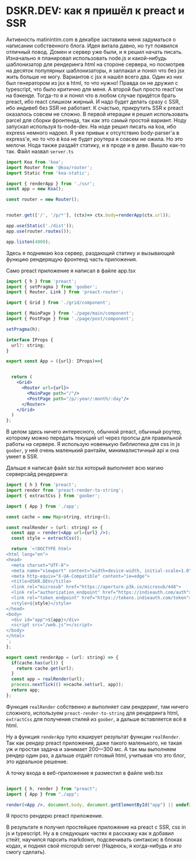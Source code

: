 # DSKR.DEV: как я пришёл к preact и SSR

Активность matinintim.com в декабре заставила меня задуматься о написании собственного блога. Идея витала давно, но тут появился отличный повод. Домен и сервер уже были, и я решил начать писать.
Изначально я планировал использовать node.js и какой-нибудь шаблонизатор для рендеринга html на стороне сервера, но посмотрев на десяток популярных шаблонизаторы, я заплакал и понял что без jsx жить больше не могу. Вариантов с jsx я нашёл всего два. Один из них был генератором из jsx в html, то что нужно! Правда он не дружил с typescript, что было критично для меня. А второй был просто react'ом на бэкенде. Тогда-то я и понял что в любом случае придётся брать preact, ибо react слишком жирный. И надо будет делать сразу с SSR, ибо индивеб без SSR не работает.
К счастью, прикрутить SSR к preact оказалось совсем не сложно.
В первой итерации я решил использовать parcel для сборки фронтенда, так как это самый простой вариант.
Ноду запускал используя ts-node-dev. На ноде решил писать на koa, ибо express немного надоел.
Я уже привык к отсутствию body-parser'а в express'е, но то что в koa не будет роутера я совсем не ожила. Но это мелочи.
Нода также раздаёт статику, и в проде и в деве. Вышло как-то так. Файл назвал `server.ts`

```typescript
import Koa from 'koa';
import Router from '@koa/router';
import Static from 'koa-static';

import { renderApp } from './ssr';
const app = new Koa();

const router = new Router();


router.get(['/', '/p/*'], (ctx)=> ctx.body=renderApp(ctx.url));

app.use(Static('./dist'));
app.use(router.routes());

app.listen(4000);
```

Здесь я поднимаю koa сервер, раздающий статику и вызывающий функцию рендерящую фронтенд часть приложения.

Само preact приложение я написал в файле app.tsx

```jsx
import { h } from 'preact';
import { setPragma } from 'goober';
import { Router, Link } from 'preact-router';

import { Grid } from './grid/component';

import { MainPage } from './page/main/component';
import { PostPage } from './page/post/component';

setPragma(h);

interface IProps {
  url?: string;
}

export const App = ({url}: IProps)=>{


  return (
    <Grid>
      <Router url={url}>
        <MainPage path="/"/>
        <PostPage path="/p/:year/:month/:day"/>
      </Router>
    </Grid>
  )
};
```

В целом здесь ничего интересного, обычной preact, обычный роутер, которому можно передать текущий url через пропсы для правильной работы на сервере. Я использую новенькую библиотека для css in js `goober`, у неё очень маленький рантайм, минималистичный api и она умеет в SSR.

Дальше я написал файл ssr.tsx который выполняет всю магию серверсайд рендеринга:

```jsx
import { h } from 'preact';
import render from 'preact-render-to-string';
import { extractCss } from 'goober';

import { App } from './app';

const cache = new Map<string, string>();

const realRender = (url: string) => {
  const app = render(<App url={url} />);
  const style = extractCss();

  return `<!DOCTYPE html>
<html lang="en">
<head>
  <meta charset="UTF-8">
  <meta name="viewport" content="width=device-width, initial-scale=1.0">
  <meta http-equiv="X-UA-Compatible" content="ie=edge">
  <title>DSKR.DEV</title>
  <link rel="microsub" href="https://aperture.p3k.io/microsub/448">
  <link rel="authorization_endpoint" href="https://indieauth.com/auth">
  <link rel="token_endpoint" href="https://tokens.indieauth.com/token">
  <style>${style}</style>
</head>
<body>
  <div id="app">${app}</div>
  <script src="/web.js"></script>
</body>
</html>
`;
};

export const renderApp = (url: string) => {
  if(cache.has(url)) {
    return cache.get(url);
  }
  const app = realRender(url);
  process.nextTick(() =>cache.set(url, app));
  return app;
};
```

Функция `realRender` собственно и выполняет сам рендеринг, там ничего сложного, используем `preact-render-to-string` для рендеринга html, `extractCss` для получения стилей из `goober`, а дальше вставляется всё в html.

Ну а функция `renderApp` тупо кэширует результат функции `realRender`. Так как рендер preact приложения, даже такого маленького, не такая уж и простая задача и занимает 200—300 мс. А так мы выполняем рендер один раз, а дальше отдаёт готовый html, учитывая что это блог, это идеальное решение.

А точку входа в веб-приложение я разместил в файле web.tsx

```jsx

import { h, render } from "preact";
import { App } from "./app";

render(<App />, document.body, document.getElementById("app") || undefined);
```

Я просто рендерю preact приложение.

В результате я получил простейшее приложение на preact с SSR, css in js и typescript. Ну а в следующих частях я расскажу как я добавил стейт, научился парсить markdown, подсвечивать синтаксис в блоках кодах, и поднял свой micropub server (Надеюсь, я когда-нибудь и это смогу сделать).
